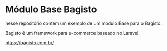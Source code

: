 # Módulo Base Bagisto

nesse repositório contém um exemplo de um módulo Base para o Bagisto.

Bagisto é um framework para e-commerce baseado no Laravel.

https://bagisto.com.br/

